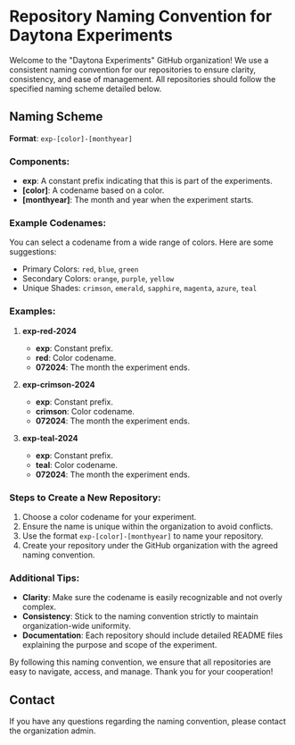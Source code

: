# Repository Naming Convention for Daytona Experiments

Welcome to the "Daytona Experiments" GitHub organization! We use a consistent naming convention for our repositories to ensure clarity, consistency, and ease of management. All repositories should follow the specified naming scheme detailed below.

## Naming Scheme

**Format**: `exp-[color]-[monthyear]`

### Components:
- **exp**: A constant prefix indicating that this is part of the experiments.
- **[color]**: A codename based on a color.
- **[monthyear]**: The month and year when the experiment starts.

### Example Codenames:
You can select a codename from a wide range of colors. Here are some suggestions:
- Primary Colors: `red`, `blue`, `green`
- Secondary Colors: `orange`, `purple`, `yellow`
- Unique Shades: `crimson`, `emerald`, `sapphire`, `magenta`, `azure`, `teal`

### Examples:

1. **exp-red-2024**
   - **exp**: Constant prefix.
   - **red**: Color codename.
   - **072024**: The month the experiment ends.

2. **exp-crimson-2024**
   - **exp**: Constant prefix.
   - **crimson**: Color codename.
   - **072024**: The month the experiment ends.

3. **exp-teal-2024**
   - **exp**: Constant prefix.
   - **teal**: Color codename.
   - **072024**: The month the experiment ends.

### Steps to Create a New Repository:

1. Choose a color codename for your experiment.
2. Ensure the name is unique within the organization to avoid conflicts.
3. Use the format `exp-[color]-[monthyear]` to name your repository.
4. Create your repository under the GitHub organization with the agreed naming convention.

### Additional Tips:

- **Clarity**: Make sure the codename is easily recognizable and not overly complex.
- **Consistency**: Stick to the naming convention strictly to maintain organization-wide uniformity.
- **Documentation**: Each repository should include detailed README files explaining the purpose and scope of the experiment.

By following this naming convention, we ensure that all repositories are easy to navigate, access, and manage. Thank you for your cooperation!

## Contact

If you have any questions regarding the naming convention, please contact the organization admin.
